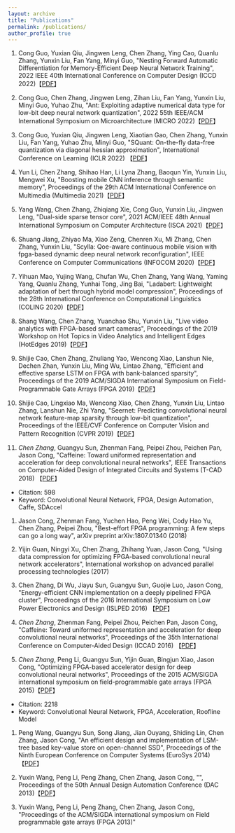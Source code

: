 ```yaml
---
layout: archive
title: "Publications"
permalink: /publications/
author_profile: true
---
```

1. Cong Guo, Yuxian Qiu, Jingwen Leng, Chen Zhang, Ying Cao, Quanlu Zhang, Yunxin Liu, Fan Yang, Minyi Guo, "Nesting Forward Automatic Differentiation for Memory-Efficient Deep Neural Network Training", 2022 IEEE 40th International Conference on Computer Design (ICCD 2022)【[PDF](https://zhacmsra.github.io//files/2022-ICCD.pdf)】

1. Cong Guo, Chen Zhang, Jingwen Leng, Zihan Liu, Fan Yang, Yunxin Liu, Minyi Guo, Yuhao Zhu, "Ant: Exploiting adaptive numerical data type for low-bit deep neural network quantization", 2022 55th IEEE/ACM International Symposium on Microarchitecture (MICRO 2022)【[PDF](https://zhacmsra.github.io//files/2022-MICRO.pdf)】

1. Cong Guo, Yuxian Qiu, Jingwen Leng, Xiaotian Gao, Chen Zhang, Yunxin Liu, Fan Yang, Yuhao Zhu, Minyi Guo, "SQuant: On-the-fly data-free quantization via diagonal hessian approximation", International Conference on Learning (ICLR 2022) 【[PDF](https://zhacmsra.github.io//files/2022-ICLR.pdf)】

1. Yun Li, Chen Zhang, Shihao Han, Li Lyna Zhang, Baoqun Yin, Yunxin Liu, Mengwei Xu, "Boosting mobile CNN inference through semantic memory", Proceedings of the 29th ACM International Conference on Multimedia (Multimedia 2021)【[PDF](https://zhacmsra.github.io//files/2021-ACMMultimedia.pdf)】

1. Yang Wang, Chen Zhang, Zhiqiang Xie, Cong Guo, Yunxin Liu, Jingwen Leng, "Dual-side sparse tensor core", 2021 ACM/IEEE 48th Annual International Symposium on Computer Architecture (ISCA 2021)【[PDF](https://zhacmsra.github.io//files/2021-ISCA.pdf)】

1. Shuang Jiang, Zhiyao Ma, Xiao Zeng, Chenren Xu, Mi Zhang, Chen Zhang, Yunxin Liu, "Scylla: Qoe-aware continuous mobile vision with fpga-based dynamic deep neural network reconfiguration", IEEE Conference on Computer Communications (INFOCOM 2020)【[PDF](https://zhacmsra.github.io//files/2020-INFOCOM.pdf)】

1. Yihuan Mao, Yujing Wang, Chufan Wu, Chen Zhang, Yang Wang, Yaming Yang, Quanlu Zhang, Yunhai Tong, Jing Bai, "Ladabert: Lightweight adaptation of bert through hybrid model compression", Proceedings of the 28th International Conference on Computational Linguistics (COLING 2020)【[PDF](https://zhacmsra.github.io//files/2020-COLING.pdf)】

1. Shang Wang, Chen Zhang, Yuanchao Shu, Yunxin Liu, "Live video analytics with FPGA-based smart cameras", Proceedings of the 2019 Workshop on Hot Topics in Video Analytics and Intelligent Edges (HotEdges 2019)【[PDF](https://zhacmsra.github.io//files/2019-HotEdge.pdf)】

1. Shijie Cao, Chen Zhang, Zhuliang Yao, Wencong Xiao, Lanshun Nie, Dechen Zhan, Yunxin Liu, Ming Wu, Lintao Zhang, "Efficient and effective sparse LSTM on FPGA with bank-balanced sparsity", Proceedings of the 2019 ACM/SIGDA International Symposium on Field-Programmable Gate Arrays (FPGA 2019)【[PDF](https://zhacmsra.github.io//files/2019-FPGA.pdf)】

1. Shijie Cao, Lingxiao Ma, Wencong Xiao, Chen Zhang, Yunxin Liu, Lintao Zhang, Lanshun Nie, Zhi Yang, "Seernet: Predicting convolutional neural network feature-map sparsity through low-bit quantization", Proceedings of the IEEE/CVF Conference on Computer Vision and Pattern Recognition (CVPR 2019)【[PDF](https://zhacmsra.github.io//files/2019-CVPR.pdf)】

1. *Chen Zhang*, Guangyu Sun, Zhenman Fang, Peipei Zhou, Peichen Pan, Jason Cong, "Caffeine: Toward uniformed representation and acceleration for deep convolutional neural networks", IEEE Transactions on Computer-Aided Design of Integrated Circuits and Systems (T-CAD 2018) 【[PDF](https://zhacmsra.github.io//files/TCAD-2018.pdf)】
  * Citation: 598
  * Keyword: Convolutional Neural Network, FPGA, Design Automation, Caffe, SDAccel

1. Jason Cong, Zhenman Fang, Yuchen Hao, Peng Wei, Cody Hao Yu, Chen Zhang, Peipei Zhou, "Best-effort FPGA programming: A few steps can go a long way", arXiv preprint arXiv:1807.01340 (2018)

1. Yijin Guan, Ningyi Xu, Chen Zhang, Zhihang Yuan, Jason Cong, "Using data compression for optimizing FPGA-based convolutional neural network accelerators", International workshop on advanced parallel processing technologies (2017)

1. Chen Zhang, Di Wu, Jiayu Sun, Guangyu Sun, Guojie Luo, Jason Cong, "Energy-efficient CNN implementation on a deeply pipelined FPGA cluster", Proceedings of the 2016 International Symposium on Low Power Electronics and Design (ISLPED 2016) 【[PDF](https://zhacmsra.github.io//files/2016-ISLPED.pdf)】

1. *Chen Zhang*, Zhenman Fang, Peipei Zhou, Peichen Pan, Jason Cong, "Caffeine: Toward uniformed representation and acceleration for deep convolutional neural networks", Proceedings of the 35th International Conference on Computer-Aided Design (ICCAD 2016) 【[PDF](https://zhacmsra.github.io//files/2016-ICCAD.pdf)】

1. *Chen Zhang*, Peng Li, Guangyu Sun, Yijin Guan, Bingjun Xiao, Jason Cong, "Optimizing FPGA-based accelerator design for deep convolutional neural networks", Proceedings of the 2015 ACM/SIGDA international symposium on field-programmable gate arrays (FPGA 2015)【[PDF](https://zhacmsra.github.io//files/2015-FPGA.pdf)】
  * Citation: 2218
  * Keyword: Convolutional Neural Network, FPGA, Acceleration, Roofline Model 

1. Peng Wang, Guangyu Sun, Song Jiang, Jian Ouyang, Shiding Lin, Chen Zhang, Jason Cong, "An efficient design and implementation of LSM-tree based key-value store on open-channel SSD", Proceedings of the Ninth European Conference on Computer Systems (EuroSys 2014)【[PDF](https://zhacmsra.github.io//files/2014-Eurosys.pdf)】

1. Yuxin Wang, Peng Li, Peng Zhang, Chen Zhang, Jason Cong, "", Proceedings of the 50th Annual Design Automation Conference (DAC 2013)【[PDF](https://zhacmsra.github.io//files/2013-DAC.pdf)】

1. Yuxin Wang, Peng Li, Peng Zhang, Chen Zhang, Jason Cong, "Proceedings of the ACM/SIGDA international symposium on Field programmable gate arrays (FPGA 2013)"

<!-- the following thing is used to link the markdown file in /publications/ folder

{% if author.googlescholar %}
  You can also find my articles on <u><a href="{{author.googlescholar}}">my Google Scholar profile</a>.</u>
{% endif %}

{% include base_path %}

{% for post in site.publications reversed %}
  {% include archive-single.html %}
{% endfor %}
-->
